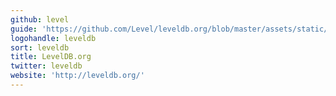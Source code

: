 ```yaml
---
github: level
guide: 'https://github.com/Level/leveldb.org/blob/master/assets/static/img/logo.svg'
logohandle: leveldb
sort: leveldb
title: LevelDB.org
twitter: leveldb
website: 'http://leveldb.org/'
---
```

